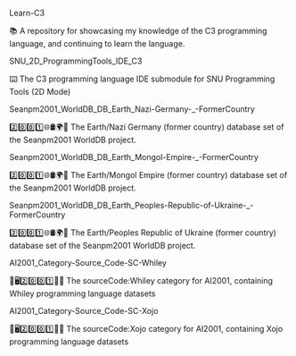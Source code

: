 
Learn-C3

📚️ A repository for showcasing my knowledge of the C3 programming language, and continuing to learn the language. 

SNU_2D_ProgrammingTools_IDE_C3

⌨️ The C3 programming language IDE submodule for SNU Programming Tools (2D Mode)

Seanpm2001_WorldDB_DB_Earth_Nazi-Germany-_-FormerCountry

2️⃣️0️⃣️0️⃣️1️⃣️🌐️🛢️🌍️🏴️ The Earth/Nazi Germany (former country) database set of the Seanpm2001 WorldDB project.

Seanpm2001_WorldDB_DB_Earth_Mongol-Empire-_-FormerCountry

2️⃣️0️⃣️0️⃣️1️⃣️🌐️🛢️🌍️🏴️ The Earth/Mongol Empire (former country) database set of the Seanpm2001 WorldDB project.

Seanpm2001_WorldDB_DB_Earth_Peoples-Republic-of-Ukraine-_-FormerCountry

2️⃣️0️⃣️0️⃣️1️⃣️🌐️🛢️🌍️🏴️ The Earth/Peoples Republic of Ukraine (former country) database set of the Seanpm2001 WorldDB project.

AI2001_Category-Source_Code-SC-Whiley

🧠️🖥️2️⃣️0️⃣️0️⃣️1️⃣️💾️📜️ The sourceCode:Whiley category for AI2001, containing Whiley programming language datasets

AI2001_Category-Source_Code-SC-Xojo

🧠️🖥️2️⃣️0️⃣️0️⃣️1️⃣️💾️📜️ The sourceCode:Xojo category for AI2001, containing Xojo programming language datasets

